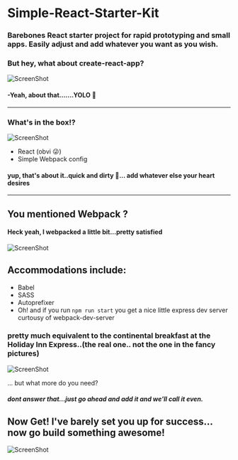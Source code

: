 # Simple-React-Starter-Kit

### Barebones React starter project for rapid prototyping and small apps. Easily adjust and add whatever you want as you wish.

### But hey, what about create-react-app?
![ScreenShot](https://media.giphy.com/media/y65VoOlimZaus/giphy.gif)
#### -Yeah, about that.......YOLO 🤔

---

### What's in the box!? 
![ScreenShot](https://media.giphy.com/media/jeDNRwEp5iQve/giphy.gif)

- React (obvi 😜)
- Simple Webpack config

#### yup, that's about it..quick and dirty 🤠... add whatever else your heart desires

---

## You mentioned Webpack ?

#### Heck yeah, I webpacked a little bit...pretty satisfied
![ScreenShot](https://media.giphy.com/media/ZiDnfvNB4PjVu/giphy.gif)

## Accommodations include:
  - Babel
  - SASS
  - Autoprefixer
  - Oh! and if you run `npm run start` you get a nice little express dev server curtousy of webpack-dev-server
  
### pretty much equivalent to the continental breakfast at the Holiday Inn Express..(the real one.. not the one in the fancy pictures)
![ScreenShot](https://i0.bookcdn.com/data/Photos/Big/64/6449/6449405/Holiday-Inn-Express-Cleveland-Vermilion-photos-Restaurant.JPEG)

... but what more do you need?
##### dont answer that...just go ahead and add it and we'll call it even.

## Now Get! I've **barely** set you up for success... now go build something awesome!
![ScreenShot](https://media.giphy.com/media/Y6AwlIxIW3Qkg/giphy.gif)


